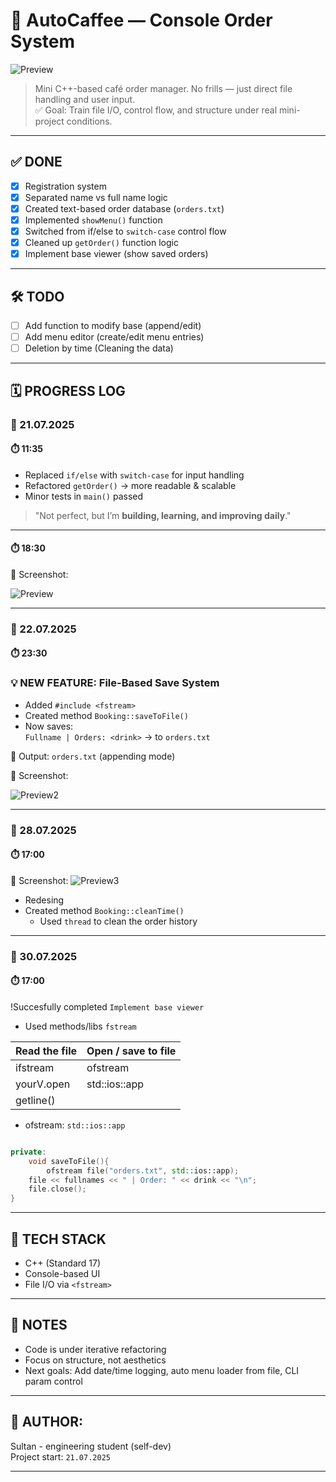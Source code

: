 # 🚀 AutoCaffee — Console Order System

![Preview](assets/screen_03.png)

> Mini C++-based café order manager. No frills — just direct file handling and user input.  
> ✅ Goal: Train file I/O, control flow, and structure under real mini-project conditions.

---

## ✅ DONE

- [x] Registration system
- [x] Separated name vs full name logic
- [x] Created text-based order database (`orders.txt`)
- [x] Implemented `showMenu()` function
- [x] Switched from if/else to `switch-case` control flow
- [x] Cleaned up `getOrder()` function logic
- [x] Implement base viewer (show saved orders)

---

## 🛠️ TODO

- [ ] Add function to modify base (append/edit)
- [ ] Add menu editor (create/edit menu entries)
- [ ] Deletion by time (Cleaning the data)
---

## 🗓️ PROGRESS LOG

### 📅 21.07.2025

#### ⏱️ 11:35
- Replaced `if/else` with `switch-case` for input handling
- Refactored `getOrder()` → more readable & scalable
- Minor tests in `main()` passed

> "Not perfect, but I’m **building, learning, and improving daily**."

---

#### ⏱️ 18:30  
📸 Screenshot:

![Preview](assets/screen_01.png)

---

### 📅 22.07.2025

#### ⏱️ 23:30

### 💡 NEW FEATURE: File-Based Save System
- Added `#include <fstream>`
- Created method `Booking::saveToFile()`  
- Now saves:  
  `Fullname | Orders: <drink>` → to `orders.txt`

📂 Output: `orders.txt` (appending mode)

📸 Screenshot:

![Preview2](assets/screen_02.png)

---

### 📅 28.07.2025

#### ⏱️ 17:00
📸 Screenshot:
![Preview3](assets/screen_04.png)
- Redesing
- Created method `Booking::cleanTime()`
	- Used `thread` to clean the order history 

---

### 📅 30.07.2025

#### ⏱️ 17:00

!Succesfully completed `Implement base viewer`

- Used methods/libs `fstream`

| Read the file | Open / save to file |
|---------------|---------------------|
| ifstream      | ofstream            | 
| yourV.open    | std::ios::app       |
| getline()     |                     |

- ofstream:  `std::ios::app`
```cpp

private:
    void saveToFile(){
        ofstream file("orders.txt", std::ios::app);
	file << fullnames << " | Order: " << drink << "\n";
	file.close();
}

```








---
## 🧠 TECH STACK

- C++ (Standard 17)
- Console-based UI
- File I/O via `<fstream>`

---

## 💬 NOTES
- Code is under iterative refactoring
- Focus on structure, not aesthetics
- Next goals: Add date/time logging, auto menu loader from file, CLI param control

---

## 📌 AUTHOR:  
Sultan - engineering student (self-dev)  
Project start: `21.07.2025`

---

